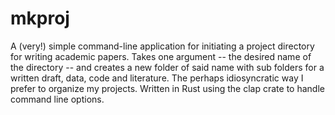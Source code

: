# mkproj

A (very!) simple command-line application for initiating a project directory for writing academic papers. Takes one argument -- the desired name of 
the directory -- and creates a new folder of said name with sub folders for
a written draft, data, code and literature. The perhaps idiosyncratic way I prefer to organize my projects. Written in Rust using the clap crate to handle command line options.